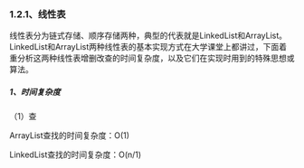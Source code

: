 ### 1.2.1、线性表

线性表分为链式存储、顺序存储两种，典型的代表就是LinkedList和ArrayList。LinkedList和ArrayList两种线性表的基本实现方式在大学课堂上都讲过，下面着重分析这两种线性表增删改查的时间复杂度，以及它们在实现时用到的特殊思想或算法。

##### 1、时间复杂度

（1）查

ArrayList查找的时间复杂度：O\(1\)

LinkedList查找的时间复杂度：O\(n/1\)

